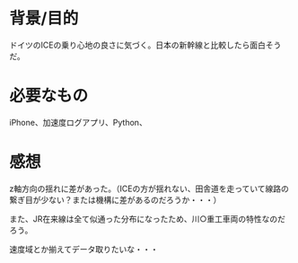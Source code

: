 # 背景/目的
ドイツのICEの乗り心地の良さに気づく。日本の新幹線と比較したら面白そうだ。

# 必要なもの
iPhone、加速度ログアプリ、Python、

# 感想

z軸方向の揺れに差があった。（ICEの方が揺れない、田舎道を走っていて線路の繋ぎ目が少ない？または機構に差があるのだろうか・・・）

また、JR在来線は全て似通った分布になったため、川○重工車両の特性なのだろう。

速度域とか揃えてデータ取りたいな・・・
